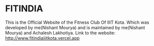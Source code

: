 # FITINDIA
This is the Official Website of the Fitness Club Of IIIT Kota.
Which was developed by me(Nishant Mourya) and is maintained by me(Nishant Mourya) and Achalesh Lakhotiya.
Link to the website: http://www.fitindiaiiitkota.vercel.app
